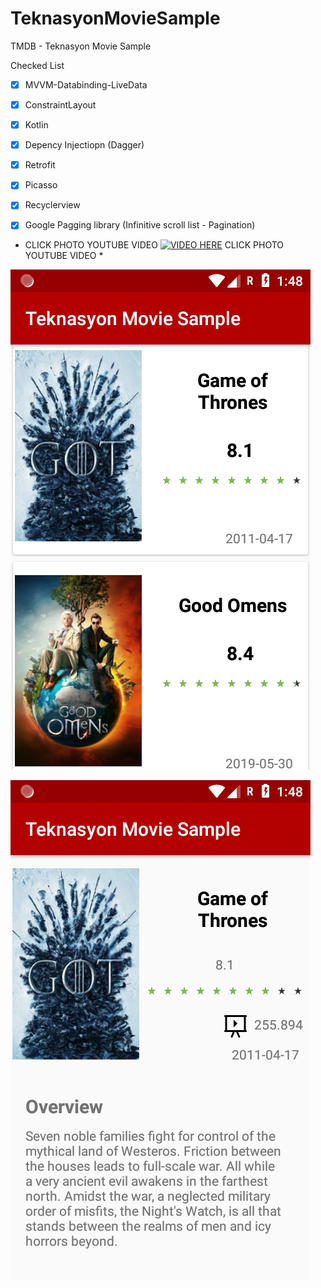 # TeknasyonMovieSample
TMDB - Teknasyon Movie Sample


Checked List

- [x] MVVM-Databinding-LiveData
- [x] ConstraintLayout
- [x] Kotlin
- [x] Depency Injectiopn (Dagger)
- [x] Retrofit
- [x] Picasso
- [x] Recyclerview 
- [x] Google Pagging library (Infinitive scroll list - Pagination)


* CLICK PHOTO YOUTUBE VIDEO
[![VIDEO HERE](https://i9.ytimg.com/vi/u4ah7Oxt4UQ/mq2.jpg?sqp=CPzK5ucF&rs=AOn4CLABOYwkSyYVR0FJI27YO7p_KkdUfw)](https://www.youtube.com/watch?v=u4ah7Oxt4UQ)
 CLICK PHOTO YOUTUBE VIDEO *


 
![](https://github.com/harunkor/TeknasyonMovieSample/blob/master/Screenshot_1559861297.png?raw=true)

![](https://github.com/harunkor/TeknasyonMovieSample/blob/master/Screenshot_1559861303.png?raw=true)

